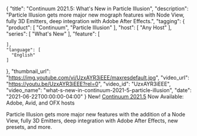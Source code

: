 {
  "title": "Continuum 2021.5: What's New in Particle Illusion",
  "description": "Particle Illusion gets more major new mograph features with Node View, fully 3D Emitters, deep integration with Adobe After Effects.",
  "tagging": {
    "product": [
      "Continuum",
      "Particle Illusion"
    ],
    "host": [
      "Any Host"
    ],
    "series": [
      "What's New"
    ],
    "feature": [

    ],
    "language": [
      "English"
    ]
  },
  "thumbnail_url": "https://img.youtube.com/vi/UzxAYR3iEEE/maxresdefault.jpg",
  "video_url": "https://youtu.be/UzxAYR3iEEE?rel=0",
  "video_id": "UzxAYR3iEEE",
  "video_name": "what-s-new-in-continuum-2021-5-particle-illusion",
  "date": "2021-06-22T00:00:00-04:00"
}
New! [Continuum 2021.5](https://borisfx.com/products/continuum/?collection=continuum&product=continuum "Continuum | Boris FX") Now Available: Adobe, Avid, and OFX hosts

Particle Illusion gets more major new features with the addition of a Node View, fully 3D Emitters, deep integration with Adobe After Effects, new presets, and more.
